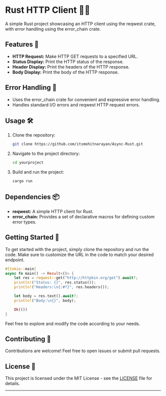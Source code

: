 # Rust HTTP Client 🦀🚀

A simple Rust project showcasing an HTTP client using the reqwest crate, with error handling using the error_chain crate.

## Features 🌟

- **HTTP Request:** Make HTTP GET requests to a specified URL.
- **Status Display:** Print the HTTP status of the response.
- **Header Display:** Print the headers of the HTTP response.
- **Body Display:** Print the body of the HTTP response.

## Error Handling 🚨

- Uses the error_chain crate for convenient and expressive error handling.
- Handles standard I/O errors and reqwest HTTP request errors.

## Usage 🛠️

1. Clone the repository:

   ```bash
   git clone https://github.com/itsmohitnarayan/Async-Rust.git
   ```

2. Navigate to the project directory:

   ```bash
   cd yourproject
   ```

3. Build and run the project:

   ```bash
   cargo run
   ```

## Dependencies 📦

- **reqwest:** A simple HTTP client for Rust.
- **error_chain:** Provides a set of declarative macros for defining custom error types.

## Getting Started 🚀

To get started with the project, simply clone the repository and run the code. Make sure to customize the URL in the code to match your desired endpoint.

```rust
#[tokio::main]
async fn main() -> Result<()> {
    let res = reqwest::get("http://httpbin.org/get").await?;
    println!("Status: {}", res.status());
    println!("Headers:\n{:#?}", res.headers());

    let body = res.text().await?;
    println!("Body:\n{}", body);

    Ok(())
}
```

Feel free to explore and modify the code according to your needs.

## Contributing 🤝

Contributions are welcome! Feel free to open issues or submit pull requests.

## License 📄

This project is licensed under the MIT License - see the [LICENSE](LICENSE) file for details.

---
